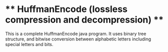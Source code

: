 # ** HuffmanEncode (lossless compression and decompression) **

This is a complete HuffmanEncode java program.
It uses binary tree structure, and bitwise conversion between alphabetic letters including special letters and bits.
